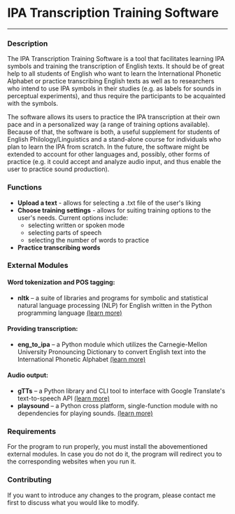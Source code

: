 # IPA Transcription Training Software
----------------------------


### Description


The IPA Transcription Training Software is a tool that facilitates learning IPA symbols and training the transcription of English texts. It should be of great help to all students of English who want to learn the International Phonetic Alphabet or practice transcribing English texts as well as to researchers who intend to use IPA symbols in their studies (e.g. as labels for sounds in perceptual experiments), and thus require the participants to be acquainted with the symbols.

The software allows its users to practice the IPA transcription at their own pace and in a personalized way (a range of training options available). Because of that, the software is both, a useful supplement for students of English Philology/Linguistics and a stand-alone course for individuals who plan to learn the IPA from scratch. In the future, the software might be extended to account for other languages and, possibly, other forms of practice (e.g. it could accept and analyze audio input, and thus enable the user to practice sound production).

### Functions

 - **Upload a text** - allows for selecting a .txt file of the user's liking
 - **Choose training settings** - allows for suiting training options to the user's needs. Current options include:
      - selecting written or spoken mode
      - selecting parts of speech
      - selecting the number of words to practice
 - **Practice transcribing words**      

### External Modules

#### Word tokenization and POS tagging:
- **nltk** – a suite of libraries and programs for symbolic and statistical natural language processing (NLP) for English written in the Python programming language [(learn more)](https://www.nltk.org/)
#### Providing transcription:
- **eng_to_ipa** – a Python module which utilizes the Carnegie-Mellon University Pronouncing Dictionary to convert English text into the International Phonetic Alphabet [(learn more)](https://pypi.org/project/eng-to-ipa/)
#### Audio output:
- **gTTs** – a Python library and CLI tool to interface with Google Translate's text-to-speech API [(learn more)](https://pypi.org/project/gTTS/)
- **playsound** – a Python cross platform, single-function module with no dependencies for playing sounds. [(learn more)](https://pypi.org/project/playsound/)

### Requirements

For the program to run properly, you must install the abovementioned external modules. In case you do not do it, the program will redirect you to the corresponding websites when you run it. 

### Contributing

If you want to introduce any changes to the program, please contact me first to discuss what you would like to modify. 
